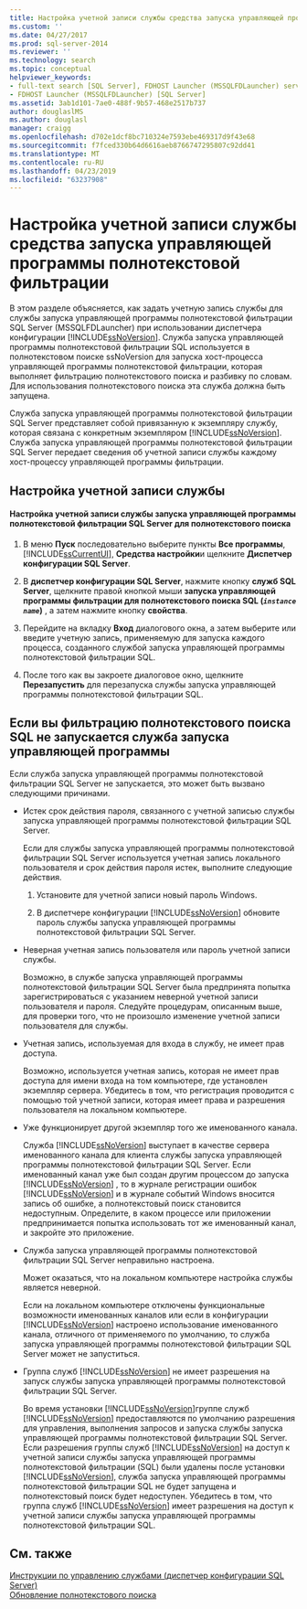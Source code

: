 ```yaml
---
title: Настройка учетной записи службы средства запуска управляющей программы полнотекстовой фильтрации | Документация Майкрософт
ms.custom: ''
ms.date: 04/27/2017
ms.prod: sql-server-2014
ms.reviewer: ''
ms.technology: search
ms.topic: conceptual
helpviewer_keywords:
- full-text search [SQL Server], FDHOST Launcher (MSSQLFDLauncher) service account
- FDHOST Launcher (MSSQLFDLauncher) [SQL Server]
ms.assetid: 3ab1d101-7ae0-488f-9b57-468e2517b737
author: douglaslMS
ms.author: douglasl
manager: craigg
ms.openlocfilehash: d702e1dcf8bc710324e7593ebe469317d9f43e68
ms.sourcegitcommit: f7fced330b64d6616aeb8766747295807c92dd41
ms.translationtype: MT
ms.contentlocale: ru-RU
ms.lasthandoff: 04/23/2019
ms.locfileid: "63237908"
---
```

# <a name="set-the-service-account-for-the-full-text-filter-daemon-launcher"></a>Настройка учетной записи службы средства запуска управляющей программы полнотекстовой фильтрации
  В этом разделе объясняется, как задать учетную запись службы для службы запуска управляющей программы полнотекстовой фильтрации SQL Server (MSSQLFDLauncher) при использовании диспетчера конфигурации [!INCLUDE[ssNoVersion](../../includes/ssnoversion-md.md)]. Служба запуска управляющей программы полнотекстовой фильтрации SQL используется в полнотекстовом поиске ssNoVersion для запуска хост-процесса управляющей программы полнотекстовой фильтрации, которая выполняет фильтрацию полнотекстового поиска и разбивку по словам. Для использования полнотекстового поиска эта служба должна быть запущена.  
  
 Служба запуска управляющей программы полнотекстовой фильтрации SQL Server представляет собой привязанную к экземпляру службу, которая связана с конкретным экземпляром [!INCLUDE[ssNoVersion](../../includes/ssnoversion-md.md)]. Служба запуска управляющей программы полнотекстовой фильтрации SQL Server передает сведения об учетной записи службы каждому хост-процессу управляющей программы фильтрации.  
  
  
##  <a name="setting"></a> Настройка учетной записи службы  
  
#### <a name="to-set-the-sql-full-text-filter-daemon-launcher-service-account-for-full-text-search"></a>Настройка учетной записи службы запуска управляющей программы полнотекстовой фильтрации SQL Server для полнотекстового поиска  
  
1.  В меню **Пуск** последовательно выберите пункты **Все программы**, [!INCLUDE[ssCurrentUI](../../includes/sscurrentui-md.md)], **Средства настройки**и щелкните **Диспетчер конфигурации SQL Server**.  
  
2.  В **диспетчер конфигурации SQL Server**, нажмите кнопку **служб SQL Server**, щелкните правой кнопкой мыши **запуска управляющей программы фильтрации для полнотекстового поиска SQL (*`instance name`*)** , а затем нажмите кнопку **свойства**.  
  
3.  Перейдите на вкладку **Вход** диалогового окна, а затем выберите или введите учетную запись, применяемую для запуска каждого процесса, созданного службой запуска управляющей программы полнотекстовой фильтрации SQL.  
  
4.  После того как вы закроете диалоговое окно, щелкните **Перезапустить** для перезапуска службы запуска управляющей программы полнотекстовой фильтрации SQL.  
  
  
##  <a name="error"></a> Если вы фильтрацию полнотекстового поиска SQL не запускается служба запуска управляющей программы  
 Если служба запуска управляющей программы полнотекстовой фильтрации SQL Server не запускается, это может быть вызвано следующими причинами.  
  
-   Истек срок действия пароля, связанного с учетной записью службы запуска управляющей программы полнотекстовой фильтрации SQL Server.  
  
     Если для службы запуска управляющей программы полнотекстовой фильтрации SQL Server используется учетная запись локального пользователя и срок действия пароля истек, выполните следующие действия.  
  
    1.  Установите для учетной записи новый пароль Windows.  
  
    2.  В диспетчере конфигурации [!INCLUDE[ssNoVersion](../../includes/ssnoversion-md.md)] обновите пароль службы запуска управляющей программы полнотекстовой фильтрации SQL Server.  
  
-   Неверная учетная запись пользователя или пароль учетной записи службы.  
  
     Возможно, в службе запуска управляющей программы полнотекстовой фильтрации SQL Server была предпринята попытка зарегистрироваться с указанием неверной учетной записи пользователя и пароля. Следуйте процедурам, описанным выше, для проверки того, что не произошло изменение учетной записи пользователя для службы.  
  
-   Учетная запись, используемая для входа в службу, не имеет прав доступа.  
  
     Возможно, используется учетная запись, которая не имеет прав доступа для имени входа на том компьютере, где установлен экземпляр сервера. Убедитесь в том, что регистрация проводится с помощью той учетной записи, которая имеет права и разрешения пользователя на локальном компьютере.  
  
-   Уже функционирует другой экземпляр того же именованного канала.  
  
     Служба [!INCLUDE[ssNoVersion](../../includes/ssnoversion-md.md)] выступает в качестве сервера именованного канала для клиента службы запуска управляющей программы полнотекстовой фильтрации SQL Server. Если именованный канал уже был создан другим процессом до запуска [!INCLUDE[ssNoVersion](../../includes/ssnoversion-md.md)] , то в журнале регистрации ошибок [!INCLUDE[ssNoVersion](../../includes/ssnoversion-md.md)] и в журнале событий Windows вносится запись об ошибке, а полнотекстовый поиск становится недоступным.  Определите, в каком процессе или приложении предпринимается попытка использовать тот же именованный канал, и закройте это приложение.  
  
-   Служба запуска управляющей программы полнотекстовой фильтрации SQL Server неправильно настроена.  
  
     Может оказаться, что на локальном компьютере настройка службы является неверной.  
  
     Если на локальном компьютере отключены функциональные возможности именованных каналов или если в конфигурации [!INCLUDE[ssNoVersion](../../includes/ssnoversion-md.md)] настроено использование именованного канала, отличного от применяемого по умолчанию, то служба запуска управляющей программы полнотекстовой фильтрации SQL Server может не запуститься.  
  
-   Группа служб [!INCLUDE[ssNoVersion](../../includes/ssnoversion-md.md)] не имеет разрешения на запуск службы запуска управляющей программы полнотекстовой фильтрации SQL Server.  
  
     Во время установки [!INCLUDE[ssNoVersion](../../includes/ssnoversion-md.md)]группе служб [!INCLUDE[ssNoVersion](../../includes/ssnoversion-md.md)] предоставляются по умолчанию разрешения для управления, выполнения запросов и запуска службы запуска управляющей программы полнотекстовой фильтрации SQL Server. Если разрешения группы служб [!INCLUDE[ssNoVersion](../../includes/ssnoversion-md.md)] на доступ к учетной записи службы запуска управляющей программы полнотекстовой фильтрации (SQL) были удалены после установки [!INCLUDE[ssNoVersion](../../includes/ssnoversion-md.md)], служба запуска управляющей программы полнотекстовой фильтрации SQL не будет запущена и полнотекстовый поиск будет недоступен. Убедитесь в том, что группа служб [!INCLUDE[ssNoVersion](../../includes/ssnoversion-md.md)] имеет разрешения на доступ к учетной записи службы запуска управляющей программы полнотекстовой фильтрации SQL.  
  
  
## <a name="see-also"></a>См. также  
 [Инструкции по управлению службами (диспетчер конфигурации SQL Server)](../../database-engine/managing-services-how-to-topics-sql-server-configuration-manager.md)  
 [Обновление полнотекстового поиска](upgrade-full-text-search.md)  
  
  
